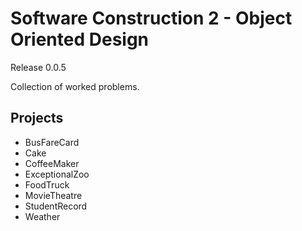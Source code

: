 # Software Construction 2 - Object Oriented Design
Release 0.0.5

Collection of worked problems.

## Projects
- BusFareCard
- Cake
- CoffeeMaker
- ExceptionalZoo
- FoodTruck
- MovieTheatre
- StudentRecord
- Weather
